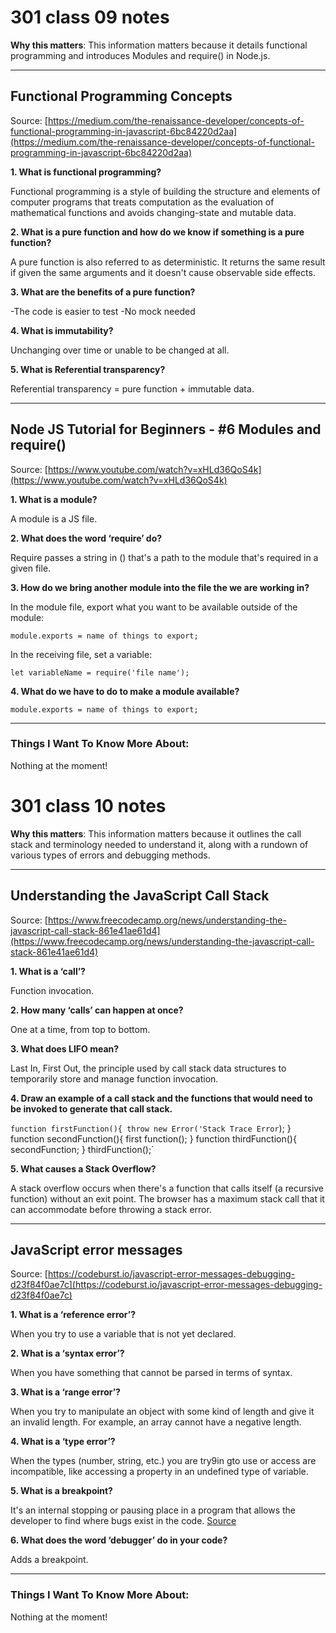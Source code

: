 # 301 class 09 notes

**Why this matters**: This information matters because it details functional programming and introduces Modules and require() in Node.js.

------------------------------------

## Functional Programming Concepts

Source: [https://medium.com/the-renaissance-developer/concepts-of-functional-programming-in-javascript-6bc84220d2aa](https://medium.com/the-renaissance-developer/concepts-of-functional-programming-in-javascript-6bc84220d2aa)

**1. What is functional programming?**

Functional programming is a style of building the structure and elements of computer programs that treats computation as the evaluation of mathematical functions and avoids changing-state and mutable data.

**2. What is a pure function and how do we know if something is a pure function?**

A pure function is also referred to as deterministic. It returns the same result if given the same arguments and it doesn't cause observable side effects.

**3. What are the benefits of a pure function?**

-The code is easier to test
-No mock needed

**4. What is immutability?** 

Unchanging over time or unable to be changed at all.

**5. What is Referential transparency?**

Referential transparency = pure function + immutable data.

----------------------------

## Node JS Tutorial for Beginners - #6 Modules and require()

Source: [https://www.youtube.com/watch?v=xHLd36QoS4k](https://www.youtube.com/watch?v=xHLd36QoS4k)

**1. What is a module?**

A module is a JS file.

**2. What does the word ‘require’ do?**

Require passes a string in () that's a path to the module that's required in a given file.

**3. How do we bring another module into the file the we are working in?**

In the module file, export what you want to be available outside of the module: 

`module.exports = name of things to export;`

In the receiving file, set a variable:

`let variableName = require('file name');`

**4. What do we have to do to make a module available?**

`module.exports = name of things to export;`


------------------------------------
### Things I Want To Know More About:
Nothing at the moment!




# 301 class 10 notes

**Why this matters**: This information matters because it outlines the call stack and terminology needed to understand it, along with a rundown of various types of errors and debugging methods.

------------------------------------

## Understanding the JavaScript Call Stack

Source: [https://www.freecodecamp.org/news/understanding-the-javascript-call-stack-861e41ae61d4](https://www.freecodecamp.org/news/understanding-the-javascript-call-stack-861e41ae61d4)

**1. What is a ‘call’?**

Function invocation.

**2. How many ‘calls’ can happen at once?**

One at a time, from top to bottom.

**3. What does LIFO mean?** 

Last In, First Out, the principle used by call stack data structures to temporarily store and manage function invocation.

**4. Draw an example of a call stack and the functions that would need to be invoked to generate that call stack.**

`function firstFunction(){
  throw new Error('Stack Trace Error`);
}
function secondFunction(){
  first function();
}
function thirdFunction(){
  secondFunction;
}
thirdFunction();`


**5. What causes a Stack Overflow?**

A stack overflow occurs when there's a function that calls itself (a recursive function) without an exit point. The browser has a maximum stack call that it can accommodate before throwing a stack error.


----------------------------

## JavaScript error messages

Source: [https://codeburst.io/javascript-error-messages-debugging-d23f84f0ae7c](https://codeburst.io/javascript-error-messages-debugging-d23f84f0ae7c)

**1. What is a ‘reference error’?**

When you try to use a variable that is not yet declared.

**2. What is a ‘syntax error’?**

When you have something that cannot be parsed in terms of syntax. 

**3. What is a ‘range error’?**

When you try to manipulate an object with some kind of length and give it an invalid length. For example, an array cannot have a negative length.

**4. What is a ‘type error’?**

When the types (number, string, etc.) you are try9in gto use or access are incompatible, like accessing a property in an undefined type of variable.

**5. What is a breakpoint?**

It's an internal stopping or pausing place in a program that allows the developer to find where bugs exist in the code. [Source](https://en.wikipedia.org/wiki/Breakpoint)

**6. What does the word ‘debugger’ do in your code?**

Adds a breakpoint.

------------------------------------
### Things I Want To Know More About:
Nothing at the moment!